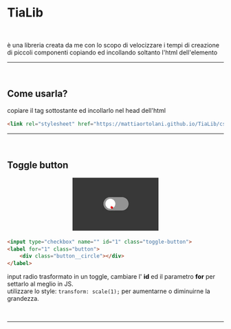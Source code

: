 # TiaLib

<br>

<p>
    è una libreria creata da me con lo scopo di velocizzare i tempi di creazione di piccoli componenti copiando ed incollando soltanto l'html dell'elemento
</p>

---

<br>

## Come usarla?

<p>
    copiare il tag sottostante ed incollarlo nel head dell'html
</p>

```   html
<link rel="stylesheet" href="https://mattiaortolani.github.io/TiaLib/css/compressed.css">
```

---

<br>

## Toggle button

<p align="center">
    <img src="assets/img/toggle-button.gif" width="200" align-center>
</p>

``` html
<input type="checkbox" name="" id="1" class="toggle-button">
<label for="1" class="button">
    <div class="button__circle"></div>
</label>
```


<p>input radio trasformato in un toggle, cambiare l' <span style="font-weight: 800;">id</span> ed il parametro <span style="font-weight: 800;">for</span> per settarlo al meglio in JS. <br> utilizzare lo style: <code>transform: scale(1);</code> per aumentarne o diminuirne la grandezza.</p>

<br>

---

